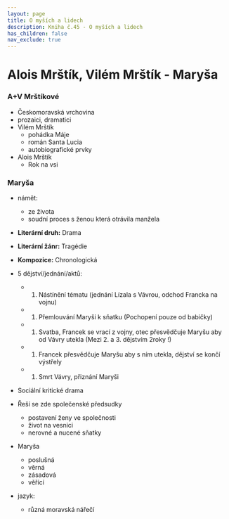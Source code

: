 ```yaml
---
layout: page
title: O myších a lidech
description: Kniha č.45 - O myších a lidech
has_children: false
nav_exclude: true
---
```


# Alois Mrštík, Vilém Mrštík - Maryša

### A+V Mrštíkové
- Českomoravská vrchovina
- prozaici, dramatici
- Vilém Mrštík
    - pohádka Máje
    - román Santa Lucia
    - autobiografické prvky
- Alois Mrštík
    - Rok na vsi

### Maryša
- námět:
    - ze života
    - soudní proces s ženou která otrávila manžela
- **Literární druh:** Drama
- **Literární žánr:** Tragédie
- **Kompozice:** Chronologická
- 5 dějství/jednání/aktů:
    - 1. Nástínění tématu (jednání Lízala s Vávrou, odchod Francka na vojnu)
    - 1. Přemlouvání Maryši k sňatku (Pochopení pouze od babičky)
    - 1. Svatba, Francek se vrací z vojny, otec přesvědčuje Maryšu aby od Vávry utekla (Mezi 2. a 3. dějstvím 2roky !)
    - 1. Francek přesvědčuje Maryšu aby s ním utekla, dějství se končí výstřely
    - 1. Smrt Vávry, přiznání Maryši

- Sociální kritické drama
- Řeší se zde společenské předsudky
    - postavení ženy ve společnosti
    - život na vesnici
    - nerovné a nucené sňatky

- Maryša
    - poslušná
    - věrná
    - zásadová
    - věřící

- jazyk:
    - různá moravská nářečí

